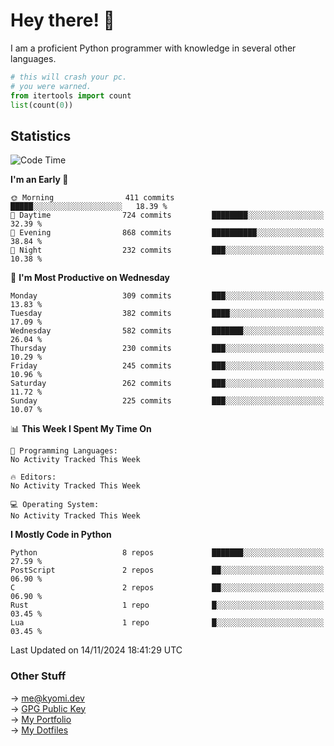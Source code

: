 # Hey there! 👋

I am a proficient Python programmer with knowledge in several other languages.

```py
# this will crash your pc.
# you were warned.
from itertools import count
list(count(0))
```

## Statistics
<!--START_SECTION:waka-->
![Code Time](http://img.shields.io/badge/Code%20Time-1%2C620%20hrs%2046%20mins-blue)

**I'm an Early 🐤** 

```text
🌞 Morning                411 commits         █████░░░░░░░░░░░░░░░░░░░░   18.39 % 
🌆 Daytime                724 commits         ████████░░░░░░░░░░░░░░░░░   32.39 % 
🌃 Evening                868 commits         ██████████░░░░░░░░░░░░░░░   38.84 % 
🌙 Night                  232 commits         ███░░░░░░░░░░░░░░░░░░░░░░   10.38 % 
```
📅 **I'm Most Productive on Wednesday** 

```text
Monday                   309 commits         ███░░░░░░░░░░░░░░░░░░░░░░   13.83 % 
Tuesday                  382 commits         ████░░░░░░░░░░░░░░░░░░░░░   17.09 % 
Wednesday                582 commits         ███████░░░░░░░░░░░░░░░░░░   26.04 % 
Thursday                 230 commits         ███░░░░░░░░░░░░░░░░░░░░░░   10.29 % 
Friday                   245 commits         ███░░░░░░░░░░░░░░░░░░░░░░   10.96 % 
Saturday                 262 commits         ███░░░░░░░░░░░░░░░░░░░░░░   11.72 % 
Sunday                   225 commits         ███░░░░░░░░░░░░░░░░░░░░░░   10.07 % 
```


📊 **This Week I Spent My Time On** 

```text
💬 Programming Languages: 
No Activity Tracked This Week

🔥 Editors: 
No Activity Tracked This Week

💻 Operating System: 
No Activity Tracked This Week
```

**I Mostly Code in Python** 

```text
Python                   8 repos             ███████░░░░░░░░░░░░░░░░░░   27.59 % 
PostScript               2 repos             ██░░░░░░░░░░░░░░░░░░░░░░░   06.90 % 
C                        2 repos             ██░░░░░░░░░░░░░░░░░░░░░░░   06.90 % 
Rust                     1 repo              █░░░░░░░░░░░░░░░░░░░░░░░░   03.45 % 
Lua                      1 repo              █░░░░░░░░░░░░░░░░░░░░░░░░   03.45 % 
```




 Last Updated on 14/11/2024 18:41:29 UTC
<!--END_SECTION:waka-->

### Other Stuff

→ [me@kyomi.dev](mailto:me@kyomi.dev)\
→ [GPG Public Key](https://github.com/bitterteriyaki.gpg)\
→ [My Portfolio](https://kyomi.dev)\
→ [My Dotfiles](https://github.com/bitterteriyaki/dotfiles)
